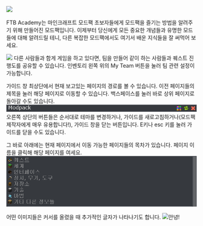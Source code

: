 ![](welcome.png)

FTB Academy는 마인크래프트 모드팩 초보자들에게 모드팩을 즐기는 방법을 알려주기 위해 만들어진 모드팩입니다. 이제부터 당신에게 모든 중요한 개념들과 유명한 모드들에 대해 알려드릴 테니, 다른 복잡한 모드팩에서도 여기서 배운 지식들을 잘 써먹어 보세요.

![](/your_interface/ftb/myteam.png)
다른 사람들과 함게 게임을 하고 있다면, 팀을 만들어 같이 하는 사람들과 퀘스트 진행도를 공유할 수 있습니다. 인벤토리 왼쪽 위의 My Team 버튼을 눌러 팀 관련 설정이 가능합니다.

가이드 창 최상단에서 현재 보고있는 페이지의 경로를 볼 수 있습니다. 이전 페이지들의 제목을 눌러 해당 페이지로 이동할 수 있습니다. 백스페이스를 눌러 바로 상위 페이지로 돌아갈 수도 있습니다.
![](directory.png)
오른쪽 상단의 버튼들은 순서대로 테마를 변경하거나, 가이드를 새로고침하거나(모드팩 제작자에게 매우 유용합니다!), 가이드 창을 닫는 버튼입니다. E키나 esc 키를 눌러 가이드를 닫을 수도 있습니다.

그 바로 아래에는 현재 페이지에서 이동 가능한 페이지들의 목차가 있습니다. 페이지 이름을 클릭해 해당 페이지를 여세요.
![](chapters.png)

어떤 이미지들은 커서를 올렸을 때 추가적인 글자가 나타나기도 합니다.
![안녕!](/magic/twilight_forest/main.png)

